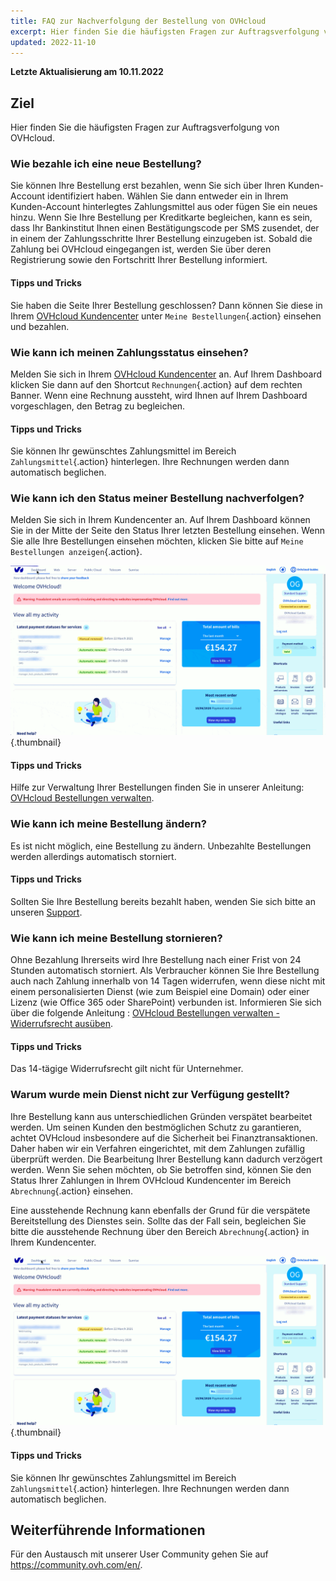 ```yaml
---
title: FAQ zur Nachverfolgung der Bestellung von OVHcloud
excerpt: Hier finden Sie die häufigsten Fragen zur Auftragsverfolgung von OVHcloud
updated: 2022-11-10
---
```


**Letzte Aktualisierung am 10.11.2022**

## Ziel

Hier finden Sie die häufigsten Fragen zur Auftragsverfolgung von OVHcloud.

### Wie bezahle ich eine neue Bestellung?

Sie können Ihre Bestellung erst bezahlen, wenn Sie sich über Ihren Kunden-Account identifiziert haben. Wählen Sie dann entweder ein in Ihrem Kunden-Account hinterlegtes Zahlungsmittel aus oder fügen Sie ein neues hinzu. Wenn Sie Ihre Bestellung per Kreditkarte begleichen, kann es sein, dass Ihr Bankinstitut Ihnen einen Bestätigungscode per SMS zusendet, der in einem der Zahlungsschritte Ihrer Bestellung einzugeben ist. Sobald die Zahlung bei OVHcloud eingegangen ist, werden Sie über deren Registrierung sowie den Fortschritt Ihrer Bestellung informiert.

#### Tipps und Tricks

Sie haben die Seite Ihrer Bestellung geschlossen? Dann können Sie diese in Ihrem [OVHcloud Kundencenter](https://www.ovh.com/auth/?action=gotomanager&from=https://www.ovh.de/&ovhSubsidiary=de) unter `Meine Bestellungen`{.action} einsehen und bezahlen.

### Wie kann ich meinen Zahlungsstatus einsehen?

Melden Sie sich in Ihrem [OVHcloud Kundencenter](https://www.ovh.com/auth/?action=gotomanager&from=https://www.ovh.de/&ovhSubsidiary=de) an. Auf Ihrem Dashboard klicken Sie dann auf den Shortcut `Rechnungen`{.action} auf dem rechten Banner. Wenn eine Rechnung aussteht, wird Ihnen auf Ihrem Dashboard vorgeschlagen, den Betrag zu begleichen.

#### Tipps und Tricks

Sie können Ihr gewünschtes Zahlungsmittel im Bereich `Zahlungsmittel`{.action} hinterlegen. Ihre Rechnungen werden dann automatisch beglichen.

### Wie kann ich den Status meiner Bestellung nachverfolgen?

Melden Sie sich in Ihrem Kundencenter an. Auf Ihrem Dashboard können Sie in der Mitte der Seite den Status Ihrer letzten Bestellung einsehen. Wenn Sie alle Ihre Bestellungen einsehen möchten, klicken Sie bitte auf `Meine Bestellungen anzeigen`{.action}.

![Bestellung nachverfolgen](images/order_final-min.gif){.thumbnail}

#### Tipps und Tricks
Hilfe zur Verwaltung Ihrer Bestellungen finden Sie in unserer Anleitung: [OVHcloud Bestellungen verwalten](/pages/account_and_service_management/managing_billing_payments_and_services/managing_ovh_orders).

### Wie kann ich meine Bestellung ändern?

Es ist nicht möglich, eine Bestellung zu ändern. Unbezahlte Bestellungen werden allerdings automatisch storniert.

#### Tipps und Tricks

Sollten Sie Ihre Bestellung bereits bezahlt haben, wenden Sie sich bitte an unseren [Support](https://www.ovhcloud.com/de/contact/).


### Wie kann ich meine Bestellung stornieren?

Ohne Bezahlung Ihrerseits wird Ihre Bestellung nach einer Frist von 24 Stunden automatisch storniert.
Als Verbraucher können Sie Ihre Bestellung auch nach Zahlung innerhalb von 14 Tagen widerrufen, wenn diese nicht mit einem personalisierten Dienst (wie zum Beispiel eine Domain) oder einer Lizenz (wie Office 365 oder SharePoint) verbunden ist. Informieren Sie sich über die folgende Anleitung : [OVHcloud Bestellungen verwalten - Widerrufsrecht ausüben](/pages/account_and_service_management/managing_billing_payments_and_services/managing_ovh_orders#widerrufsrechts-ausuben).

#### Tipps und Tricks

Das 14-tägige Widerrufsrecht gilt nicht für Unternehmer.

### Warum wurde mein Dienst nicht zur Verfügung gestellt?

Ihre Bestellung kann aus unterschiedlichen Gründen verspätet bearbeitet werden.
Um seinen Kunden den bestmöglichen Schutz zu garantieren, achtet OVHcloud insbesondere auf die Sicherheit bei Finanztransaktionen. Daher haben wir ein Verfahren eingerichtet, mit dem Zahlungen zufällig überprüft werden. Die Bearbeitung Ihrer Bestellung kann dadurch verzögert werden. Wenn Sie sehen möchten, ob Sie betroffen sind, können Sie den Status Ihrer Zahlungen in Ihrem OVHcloud Kundencenter im Bereich `Abrechnung`{.action} einsehen.

Eine ausstehende Rechnung kann ebenfalls der Grund für die verspätete Bereitstellung des Dienstes sein. Sollte das der Fall sein, begleichen Sie bitte die ausstehende Rechnung über den Bereich `Abrechnung`{.action} in Ihrem Kundencenter.

![Dienst gestellt](images/billing_final_0.gif){.thumbnail}

#### Tipps und Tricks

Sie können Ihr gewünschtes Zahlungsmittel im Bereich `Zahlungsmittel`{.action} hinterlegen. Ihre Rechnungen werden dann automatisch beglichen.

## Weiterführende Informationen

Für den Austausch mit unserer User Community gehen Sie auf <https://community.ovh.com/en/>.